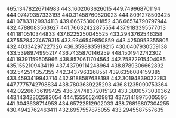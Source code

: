465.13478226714983
443.1602063626015
449.749968701194
444.07479357333193
440.31458760620023
444.8091278503425
441.07833129934113
439.6657530001852
436.66574790797944
432.4788083563627
441.76632422875554
437.9183395577013
441.1810510344833
437.6225250045525
433.2943762546358
437.55284274679315
433.9346549850859
443.4250953355805
432.40334297227326
436.3598835918215
430.0407930559138
433.5398974995217
436.7435870146259
448.1501942742302
441.19391159505966
438.8570611704564
442.75872915404085
435.1552109434119
437.43799114248964
438.8789306662892
432.542514357355
442.3437963268551
439.6356084159385
433.4593419943714
432.9188587638198
442.30194839022283
447.7775742798834
438.7803639225293
436.81235090753364
442.02266736199425
436.24748372015193
433.3800573030362
443.14342302583054
444.1555052409813
437.51418975005595
441.3043638714953
434.65722512902033
438.76816807304255
430.4942762463411
432.6957557875055
433.2945587557635